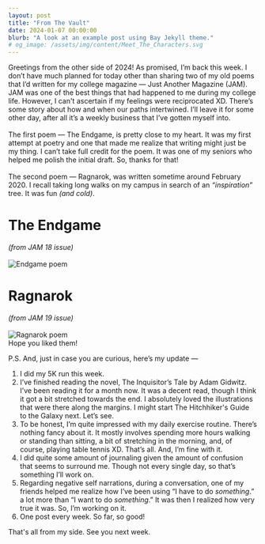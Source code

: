 ```yaml
---
layout: post
title: "From The Vault"
date: 2024-01-07 00:00:00
blurb: "A look at an example post using Bay Jekyll theme."
# og_image: /assets/img/content/Meet_The_Characters.svg
---
```


Greetings from the other side of 2024! As promised, I’m back this week. I don’t have much planned for today other than sharing two of my old poems that I’d written for my college magazine — Just Another Magazine (JAM). JAM was one of the best things that had happened to me during my college life. However, I can't ascertain if my feelings were reciprocated XD. There’s some story about how and when our paths intertwined. I’ll leave it for some other day, after all it’s a weekly business that I’ve gotten myself into.
<br><br>
The first poem — The Endgame, is pretty close to my heart. It was my first attempt at poetry and one that made me realize that writing might just be my thing. I can’t take full credit for the poem. It was one of my seniors who helped me polish the initial draft. So, thanks for that!
<br><br>
The second poem — Ragnarok, was written sometime around February 2020. I recall taking long walks on my campus in search of an <i>“inspiration”</i> tree. It was fun <i>(and cold)</i>.
<br>

<h1>The Endgame</h1> <i> (from JAM 18 issue) </i>
<br><br>
<img src="{{ "/assets/img/content/Endgame.png" | absolute_url }}" alt="Endgame poem" class="post-pic"/>

<h1> Ragnarok </h1> <i> (from JAM 19 issue) </i>
<br><br>
<img src="{{ "/assets/img/content/Ragnarok.png" | absolute_url }}" alt="Ragnarok poem" class="post-pic"/>

<br>
Hope you liked them!

P.S. And, just in case you are curious, here’s my update — <br>

1. I did my 5K run this week.<br>
2. I’ve finished reading the novel, The Inquisitor’s Tale by Adam Gidwitz. I’ve been reading it for a month now. It was a decent read, though I think it got a bit stretched towards the end. I absolutely loved the illustrations that were there along the margins. I might start The Hitchhiker's Guide to the Galaxy next. Let’s see.<br>
3. To be honest, I’m quite impressed with my daily exercise routine. There’s nothing fancy about it. It mostly involves spending more hours walking or standing than sitting, a bit of stretching in the morning, and, of course, playing table tennis XD. That’s all. And, I’m fine with it. <br>
4. I did quite some amount of journaling given the amount of confusion that seems to surround me. Though not every single day, so that’s something I’ll work on. <br>
5. Regarding negative self narrations, during a conversation, one of my friends helped me realize how I’ve been using “I have to do <i>something</i>.” a lot more than “I want to do <i>something</i>.” It was then I realized how very true it was. So, I’m working on it. <br>
6. One post every week. So far, so good! <br>

That's all from my side. See you next week.
